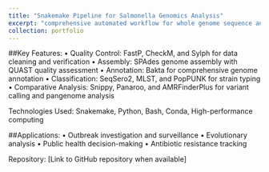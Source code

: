 ```yaml
---
title: "Snakemake Pipeline for Salmonella Genomics Analysis"
excerpt: "comprehensive automated workflow for whole genome sequence analysis of Salmonella isolates to support public health surveillance and outbreak investigation"
collection: portfolio
---
```

##Key Features: 
•	Quality Control: FastP, CheckM, and Sylph for data cleaning and verification
•	Assembly: SPAdes genome assembly with QUAST quality assessment
•	Annotation: Bakta for comprehensive genome annotation
•	Classification: SeqSero2, MLST, and PopPUNK for strain typing
•	Comparative Analysis: Snippy, Panaroo, and AMRFinderPlus for variant calling and pangenome analysis

Technologies Used: Snakemake, Python, Bash, Conda, High-performance computing

##Applications:
•	Outbreak investigation and surveillance
•	Evolutionary analysis
•	Public health decision-making
•	Antibiotic resistance tracking

Repository: [Link to GitHub repository when available]

